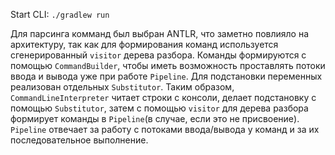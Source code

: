 Start CLI: `./gradlew run`

Для парсинга комманд был выбран ANTLR, что заметно повлияло на архитектуру, так как для формирования команд используется сгенерированный `visitor` дерева разбора. Команды формируются с помощью `CommandBuilder`, чтобы иметь возможность проставлять потоки ввода и вывода уже при работе `Pipeline`. Для подстановки переменных реализован отдельных `Substitutor`. Таким образом, `CommandLineInterpreter` читает строки с консоли, делает подстановку с помощью `Substitutor`, затем с помощью `visitor` для дерева разбора формирует команды в `Pipeline`(в случае, если это не присвоение). `Pipeline` отвечает за работу с потоками ввода/вывода у команд и за их последовательное выполнение.
